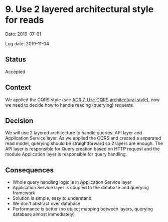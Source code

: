 # 9. Use 2 layered architectural style for reads

Date: 2019-07-01

Log date: 2019-11-04

## Status

Accepted

## Context

We applied the CQRS style (see [ADR 7. Use CQRS architectural style](007-use-cqrs-architectural-style.md)), now we need to decide how to handle reading (querying) requests.

## Decision

We will use 2 layered architecture to handle queries: API layer and Application Service layer. As we applied the CQRS and created a separated read model, querying should be straightforward so 2 layers are enough. The API layer is responsible for Query creation based on HTTP request and the module Application layer is responsible for query handling.

## Consequences
- Whole query handling logic is in Application Service layer
- Application Service layer is coupled to the database and querying framework
- Solution is simple, easy to understand
- We don't abstract over database
- Performance is better (no object mapping between layers, querying database almost immediately)